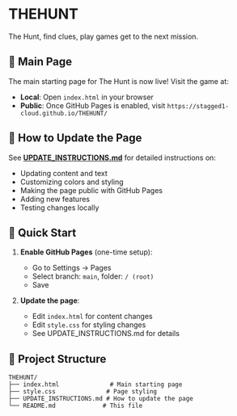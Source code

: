 # THEHUNT
The Hunt, find clues, play games get to the next mission.

## 🎯 Main Page

The main starting page for The Hunt is now live! Visit the game at:
- **Local**: Open `index.html` in your browser
- **Public**: Once GitHub Pages is enabled, visit `https://stagged1-cloud.github.io/THEHUNT/`

## 📝 How to Update the Page

See **[UPDATE_INSTRUCTIONS.md](UPDATE_INSTRUCTIONS.md)** for detailed instructions on:
- Updating content and text
- Customizing colors and styling
- Making the page public with GitHub Pages
- Adding new features
- Testing changes locally

## 🚀 Quick Start

1. **Enable GitHub Pages** (one-time setup):
   - Go to Settings → Pages
   - Select branch: `main`, folder: `/ (root)`
   - Save

2. **Update the page**:
   - Edit `index.html` for content changes
   - Edit `style.css` for styling changes
   - See UPDATE_INSTRUCTIONS.md for details

## 📁 Project Structure

```
THEHUNT/
├── index.html              # Main starting page
├── style.css              # Page styling
├── UPDATE_INSTRUCTIONS.md # How to update the page
└── README.md             # This file
```
